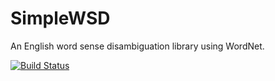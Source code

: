 SimpleWSD
=========

An English word sense disambiguation library using WordNet.

[![Build Status](https://travis-ci.org/bwbaugh/simplewsd.png?branch=master)](https://travis-ci.org/bwbaugh/simplewsd)
